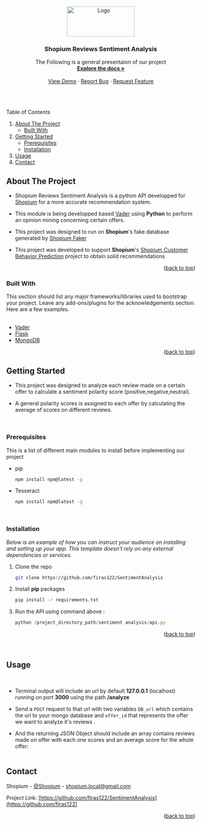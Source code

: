 <a name="readme-top"></a>
<!-- PROJECT LOGO -->
<br />
<div align="center">
  <a href="https://github.com/othneildrew/Best-README-Template">
    <img src="https://i.ibb.co/njkqjW7/17984.png" alt="Logo" width="180" height="80">
  </a>

  <h3 align="center">Shopium Reviews Sentiment Analysis</h3>

  <p align="center">
    The Following is a general presentaion of our project 
    <br />
    <a href="https://github.com/othneildrew/Best-README-Template"><strong>Explore the docs »</strong></a>
    <br />
    <br />
    <a href="https://github.com/othneildrew/Best-README-Template">View Demo</a>
    ·
    <a href="https://github.com/othneildrew/Best-README-Template/issues">Report Bug</a>
    ·
    <a href="https://github.com/othneildrew/Best-README-Template/issues">Request Feature</a>
  </p>
</div>

<div>
<br />
<br />
<br />
</div>

<!-- TABLE OF CONTENTS -->
  <summary>Table of Contents</summary>
  <ol>
    <li>
      <a href="#about-the-project">About The Project</a>
      <ul>
        <li><a href="#built-with">Built With</a></li>
      </ul>
    </li>
    <li>
      <a href="#getting-started">Getting Started</a>
      <ul>
        <li><a href="#prerequisites">Prerequisites</a></li>
        <li><a href="#installation">Installation</a></li>
      </ul>
    </li>
    <li><a href="#usage">Usage</a></li>
    <li><a href="#contact">Contact</a></li>
  </ol>


<a name="about-the-project"></a>
<!-- ABOUT THE PROJECT -->
## About The Project

* Shopium Reviews Sentiment Analysis is a python API developped for [Shopium][shopium-url] for a more accurate recommendation system.


* This module is being developped based [Vader][shopium-url] using **Python** to perform an opinion mining concerning certain offers.


* This project was designed to run on  **Shopium**'s fake database generated by [Shopium Faker][Next-url]


* This project was developed to support **Shopium**'s [Shopium Customer Behavior Prediction][Next-url] project to obtain solid recommendations

<p align="right">(<a href="#readme-top">back to top</a>)</p>


<a name="built-with"></a>
### Built With

This section should list any major frameworks/libraries used to bootstrap your project. Leave any add-ons/plugins for the acknowledgements section. Here are a few examples.
<br />
<br />
* [Vader][Next-url]
* [Flask][Next-url]
* [MongoDB][Vue-url]





<p align="right">(<a href="#readme-top">back to top</a>)</p>


<a name="getting-started"></a>
<!-- GETTING STARTED -->
## Getting Started

* This project was designed to analyze each review made on a certain offer to calculate a sentiment polarity score (positive,negative,neutral).


* A general polarity scores is assigned to each offer by calculating the average of scores on different reviews.


<br />

<a name="prerequisites"></a>
### Prerequisites

This is a list of different main modules to install before implementing our project

* pip
  ```sh
  npm install npm@latest -g
  ```
* Tesseract
  ```sh
  npm install npm@latest -g
  ```
<br />

<a name="installation"></a>
### Installation

_Below is an example of how you can instruct your audience on installing and setting up your app. This template doesn't rely on any external dependencies or services._

1. Clone the repo
   ```sh
   git clone https://github.com/firas122/SentimentAnalysis 
   ```

2. Install **pip** packages
   ```sh
   pip install -r requirements.txt
   ```

3. Run the API using command above :
   ```js
   python /project_directory_path/sentiment analysis/api.py
   ```
   

<p align="right">(<a href="#readme-top">back to top</a>)</p>



<!-- USAGE EXAMPLES -->
<br />

<a name="usage"></a>
## Usage
<br />

* Terminal output will include an url by default **127.0.0.1** (localhost) running on port **3000** using the path **/analyze**


* Send a `POST` request to that url with two variables ``DB_url`` which contains the url to your mongo database and `offer_id` that represents the offer we want to analyze it's reviews .



* And the returning JSON Object should include an array contains reviews made on offer with each one scores and an average score for the whole offer:
<br /><br />

  
<!-- CONTACT -->
<a name="contact"></a>
## Contact

Shopium - [@Shopium](https://twitter.com/Shopium) - shopium.local@gmail.com

Project Link: [https://github.com/firas122/SentimentAnalysis](https://github.com/firas122)
<p align="right">(<a href="#readme-top">back to top</a>)</p>

<!-- MARKDOWN LINKS & IMAGES -->
<!-- https://www.markdownguide.org/basic-syntax/#reference-style-links -->

[linkedin-url]: https://linkedin.com/in/othneildrew
[Next-url]: https://github.com/firas122/ShopiumFake/tree/master
[React-url]: https://reactjs.org/
[Vue.js]: https://img.shields.io/badge/Vue.js-35495E?style=for-the-badge&logo=vuedotjs&logoColor=4FC08D
[Vue-url]: https://github.com/firas122/ShopiumFake/tree/master 
[shopium-url]: https://www.shopium.tn/